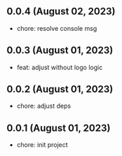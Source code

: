 ## 0.0.4 (August 02, 2023)

- chore: resolve console msg

## 0.0.3 (August 01, 2023)

- feat: adjust without logo logic

## 0.0.2 (August 01, 2023)

- chore: adjust deps

## 0.0.1 (August 01, 2023)

- chore: init project
